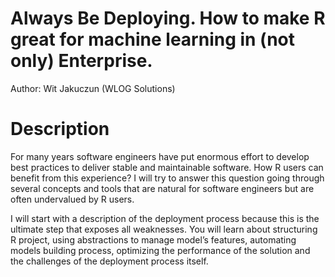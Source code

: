 # Always Be Deploying. How to make R great for machine learning in (not only) Enterprise.

Author: Wit Jakuczun (WLOG Solutions)

# Description

For many years software engineers have put enormous effort to develop best practices to deliver stable and maintainable software. How R users can benefit from this experience? I will try to answer this question going through several concepts and tools that are natural for software engineers but are often undervalued by R users. 

I will start with a description of the deployment process because this is the ultimate step that exposes all weaknesses. You will learn about structuring R project, using abstractions to manage model’s features, automating models building process, optimizing the performance of the solution and the challenges of the deployment process itself.
